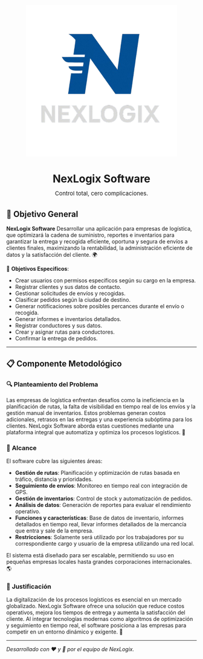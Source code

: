 


<div align="center">
  <img src="https://raw.githubusercontent.com/NexLogix/NexLogix_Software/cosasfront/NexLogix/frontend/src/assets/logo.png" alt="NexLogix Logo" width="400" height="400" />
</div>

<h1 align="center">
  NexLogix Software<br>
  <span style="font-weight: normal; font-size: 15px;">Control total, cero complicaciones.</span>
</h1>


## 🚀 **Objetivo General**

**NexLogix Software** Desarrollar una aplicación para empresas de logística, que optimizará la cadena de suministro, reportes e inventarios para garantizar la entrega y recogida eficiente, oportuna y segura de envíos a clientes finales, maximizando la rentabilidad, la administración eficiente de datos y la satisfacción del cliente.
 🌍

🔑 **Objetivos Especificos**:
- Crear usuarios con permisos específicos según su cargo en la empresa.
- Registrar clientes y sus datos de contacto.
- Gestionar solicitudes de envíos y recogidas.
- Clasificar pedidos según la ciudad de destino.
- Generar notificaciones sobre posibles percances durante el envío o recogida.
- Generar informes e inventarios detallados.
- Registrar conductores y sus datos.
- Crear y asignar rutas para conductores.
- Confirmar la entrega de pedidos.


---

## 📋 **Componente Metodológico**

### 🔍 **Planteamiento del Problema**
Las empresas de logística enfrentan desafíos como la ineficiencia en la planificación de rutas, la falta de visibilidad en tiempo real de los envíos y la gestión manual de inventarios. Estos problemas generan costos adicionales, retrasos en las entregas y una experiencia subóptima para los clientes. NexLogix Software aborda estas cuestiones mediante una plataforma integral que automatiza y optimiza los procesos logísticos. 🚨

### 🎯 **Alcance**
El software cubre las siguientes áreas:
- **Gestión de rutas**: Planificación y optimización de rutas basada en tráfico, distancia y prioridades.
- **Seguimiento de envíos**: Monitoreo en tiempo real con integración de GPS.
- **Gestión de inventarios**: Control de stock y automatización de pedidos.
- **Análisis de datos**: Generación de reportes para evaluar el rendimiento operativo.
- **Funciones y características**: Base de datos de inventario, informes detallados en tiempo real, llevar informes detallados de la mercancía que entra y sale de la empresa.
- **Restricciones**: Solamente será utilizado por los trabajadores por su correspondiente cargo y usuario de la empresa utilizando una red local.

El sistema está diseñado para ser escalable, permitiendo su uso en pequeñas empresas locales hasta grandes corporaciones internacionales. 🌎

### 📝 **Justificación**
La digitalización de los procesos logísticos es esencial en un mercado globalizado. NexLogix Software ofrece una solución que reduce costos operativos, mejora los tiempos de entrega y aumenta la satisfacción del cliente. Al integrar tecnologías modernas como algoritmos de optimización y seguimiento en tiempo real, el software posiciona a las empresas para competir en un entorno dinámico y exigente. 💼

---

*Desarrollado con ❤️ y 🍩 por el equipo de NexLogix.*
